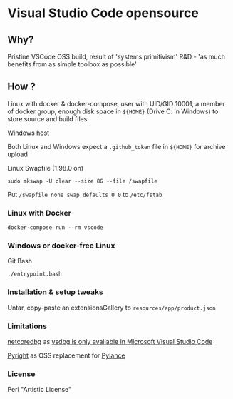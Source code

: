 # Visual Studio Code opensource #

## Why? ##

Pristine VSCode OSS build, result of 'systems primitivism' R&D - 'as much benefits from as simple toolbox as possible'

## How ? ##

Linux with docker & docker-compose, user with UID/GID 10001, a member of docker group, enough disk space in ```${HOME}``` (Drive C: in Windows) to store source and build files

[Windows host](win.txt)

Both Linux and Windows expect a ```.github_token``` file in ```${HOME}``` for archive upload

Linux Swapfile (1.98.0 on)

```sudo mkswap -U clear --size 8G --file /swapfile```

Put ```/swapfile none swap defaults 0 0``` to ```/etc/fstab```

### Linux with Docker ###

```shell
docker-compose run --rm vscode
```

### Windows or docker-free Linux ###

Git Bash

```shell
./entrypoint.bash
```

### Installation & setup tweaks ###

Untar, copy-paste an extensionsGallery to ```resources/app/product.json```

### Limitations ###

[netcoredbg](https://wiki.archlinux.org/title/Talk:Visual_Studio_Code) as [vsdbg is only available in Microsoft Visual Studio Code](https://github.com/OmniSharp/omnisharp-vscode/wiki/Microsoft-.NET-Core-Debugger-licensing-and-Microsoft-Visual-Studio-Code)

[Pyright](https://marketplace.visualstudio.com/items?itemName=ms-pyright.pyright) as OSS replacement for [Pylance](https://marketplace.visualstudio.com/items?itemName=ms-python.vscode-pylance)

### License ###

Perl "Artistic License"
